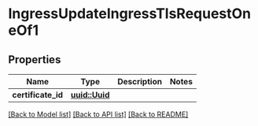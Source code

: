 # IngressUpdateIngressTlsRequestOneOf1

## Properties

Name | Type | Description | Notes
------------ | ------------- | ------------- | -------------
**certificate_id** | [**uuid::Uuid**](uuid::Uuid.md) |  | 

[[Back to Model list]](../README.md#documentation-for-models) [[Back to API list]](../README.md#documentation-for-api-endpoints) [[Back to README]](../README.md)


